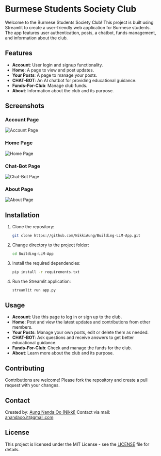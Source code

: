 # Burmese Students Society Club

Welcome to the Burmese Students Society Club! This project is built using Streamlit to create a user-friendly web application for Burmese students. The app features user authentication, posts, a chatbot, funds management, and information about the club.

## Features

- **Account**: User login and signup functionality.
- **Home**: A page to view and post updates.
- **Your Posts**: A page to manage your posts.
- **CHAT-BOT**: An AI chatbot for providing educational guidance.
- **Funds-For-Club**: Manage club funds.
- **About**: Information about the club and its purpose.

## Screenshots

### Account Page
![Account Page](./path/to/your/screenshot1.png)

### Home Page
![Home Page](./path/to/your/screenshot2.png)

### Chat-Bot Page
![Chat-Bot Page](./path/to/your/screenshot3.png)

### About Page
![About Page](./path/to/your/screenshot4.png)

## Installation

1. Clone the repository:
    ```sh
    git clone https://github.com/NikkiAung/Building-LLM-App.git
    ```
2. Change directory to the project folder:
    ```sh
    cd Building-LLM-App
    ```
3. Install the required dependencies:
    ```sh
    pip install -r requirements.txt
    ```
4. Run the Streamlit application:
    ```sh
    streamlit run app.py
    ```

## Usage

- **Account**: Use this page to log in or sign up to the club.
- **Home**: Post and view the latest updates and contributions from other members.
- **Your Posts**: Manage your own posts, edit or delete them as needed.
- **CHAT-BOT**: Ask questions and receive answers to get better educational guidance.
- **Funds-For-Club**: Check and manage the funds for the club.
- **About**: Learn more about the club and its purpose.

## Contributing

Contributions are welcome! Please fork the repository and create a pull request with your changes.

## Contact

Created by: [Aung Nanda Oo (Nikki)](https://github.com/NikkiAung)
Contact via mail: [anandaoo.it@gmail.com](mailto:anandaoo.it@gmail.com)

## License

This project is licensed under the MIT License - see the [LICENSE](LICENSE) file for details.
